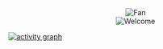<div align="center">
<img src="https://github.com/fnky/fnky/raw/fnky/img/fan-1.gif" alt="Fan" align="center">
</div>

<div align="center">
<img src="https://github.com/fnky/fnky/raw/fnky/img/welcome-fire.gif" alt="Welcome" align="center">
</div>

[![activity graph](https://github-readme-activity-graph.vercel.app/graph?username=bintangnugrahaa&theme=github-compact&custom_title=Bintang%20Activity%20Graph&hide_border=true)](https://github.com/ashutosh00710/github-readme-activity-graph)
